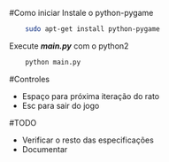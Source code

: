#Como iniciar
Instale o python-pygame
```bash
	sudo apt-get install python-pygame
```
Execute ***main.py*** com o python2
```bash
	python main.py
```

#Controles
- Espaço para próxima iteração do rato
- Esc para sair do jogo

#TODO
- Verificar o resto das especificações
- Documentar
